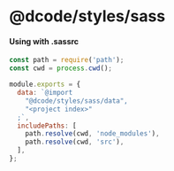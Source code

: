 # @dcode/styles/sass
> 

#### Using with .sassrc

```js
const path = require('path');
const cwd = process.cwd();

module.exports = {
  data: `@import
    "@dcode/styles/sass/data",
    "<project index>"
  ;`,
  includePaths: [
    path.resolve(cwd, 'node_modules'),
    path.resolve(cwd, 'src'),
  ],
};
```

[variable_exists-instance_method]: http://sass-lang.com/documentation/Sass/Script/Functions.html#variable_exists-instance_method
[global_variable_exists-instance_method]: http://sass-lang.com/documentation/Sass/Script/Functions.html#global_variable_exists-instance_method
